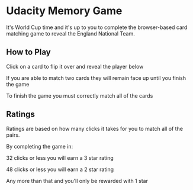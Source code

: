 # Udacity Memory Game

It's World Cup time and it's up to you to complete the browser-based card matching game to reveal the England National Team.

## How to Play

Click on a card to flip it over and reveal the player below

If you are able to match two cards they will remain face up until you finish the game

To finish the game you must correctly match all of the cards

## Ratings

Ratings are based on how many clicks it takes for you to match all of the pairs.

By completing the game in:

32 clicks or less you will earn a 3 star rating

48 clicks or less you will earn a 2 star rating

Any more than that and you'll only be rewarded with 1 star
